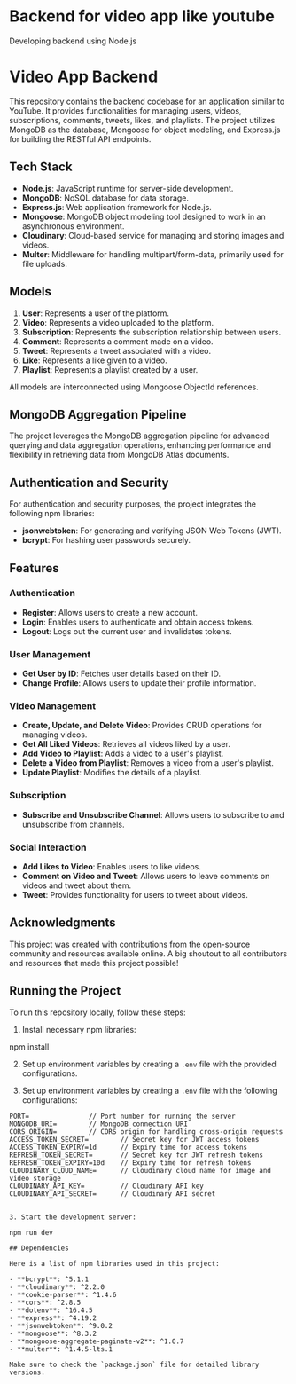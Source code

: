 # Backend for video app like youtube

Developing backend using Node.js

# Video App Backend

This repository contains the backend codebase for an application similar to YouTube. It provides functionalities for managing users, videos, subscriptions, comments, tweets, likes, and playlists. The project utilizes MongoDB as the database, Mongoose for object modeling, and Express.js for building the RESTful API endpoints.

## Tech Stack

- **Node.js**: JavaScript runtime for server-side development.
- **MongoDB**: NoSQL database for data storage.
- **Express.js**: Web application framework for Node.js.
- **Mongoose**: MongoDB object modeling tool designed to work in an asynchronous environment.
- **Cloudinary**: Cloud-based service for managing and storing images and videos.
- **Multer**: Middleware for handling multipart/form-data, primarily used for file uploads.

## Models

1. **User**: Represents a user of the platform.
2. **Video**: Represents a video uploaded to the platform.
3. **Subscription**: Represents the subscription relationship between users.
4. **Comment**: Represents a comment made on a video.
5. **Tweet**: Represents a tweet associated with a video.
6. **Like**: Represents a like given to a video.
7. **Playlist**: Represents a playlist created by a user.

All models are interconnected using Mongoose ObjectId references.

## MongoDB Aggregation Pipeline

The project leverages the MongoDB aggregation pipeline for advanced querying and data aggregation operations, enhancing performance and flexibility in retrieving data from MongoDB Atlas documents.

## Authentication and Security

For authentication and security purposes, the project integrates the following npm libraries:

- **jsonwebtoken**: For generating and verifying JSON Web Tokens (JWT).
- **bcrypt**: For hashing user passwords securely.

## Features

### Authentication

- **Register**: Allows users to create a new account.
- **Login**: Enables users to authenticate and obtain access tokens.
- **Logout**: Logs out the current user and invalidates tokens.

### User Management

- **Get User by ID**: Fetches user details based on their ID.
- **Change Profile**: Allows users to update their profile information.

### Video Management

- **Create, Update, and Delete Video**: Provides CRUD operations for managing videos.
- **Get All Liked Videos**: Retrieves all videos liked by a user.
- **Add Video to Playlist**: Adds a video to a user's playlist.
- **Delete a Video from Playlist**: Removes a video from a user's playlist.
- **Update Playlist**: Modifies the details of a playlist.

### Subscription

- **Subscribe and Unsubscribe Channel**: Allows users to subscribe to and unsubscribe from channels.

### Social Interaction

- **Add Likes to Video**: Enables users to like videos.
- **Comment on Video and Tweet**: Allows users to leave comments on videos and tweet about them.
- **Tweet**: Provides functionality for users to tweet about videos.

## Acknowledgments

This project was created with contributions from the open-source community and resources available online. A big shoutout to all contributors and resources that made this project possible!

## Running the Project

To run this repository locally, follow these steps:

1. Install necessary npm libraries:

npm install

2. Set up environment variables by creating a `.env` file with the provided configurations.

3. Set up environment variables by creating a `.env` file with the following configurations:

```plaintext
PORT=               // Port number for running the server
MONGODB_URI=        // MongoDB connection URI
CORS_ORIGIN=        // CORS origin for handling cross-origin requests
ACCESS_TOKEN_SECRET=        // Secret key for JWT access tokens
ACCESS_TOKEN_EXPIRY=1d      // Expiry time for access tokens
REFRESH_TOKEN_SECRET=       // Secret key for JWT refresh tokens
REFRESH_TOKEN_EXPIRY=10d    // Expiry time for refresh tokens
CLOUDINARY_CLOUD_NAME=      // Cloudinary cloud name for image and video storage
CLOUDINARY_API_KEY=         // Cloudinary API key
CLOUDINARY_API_SECRET=      // Cloudinary API secret


3. Start the development server:

npm run dev

## Dependencies

Here is a list of npm libraries used in this project:

- **bcrypt**: ^5.1.1
- **cloudinary**: ^2.2.0
- **cookie-parser**: ^1.4.6
- **cors**: ^2.8.5
- **dotenv**: ^16.4.5
- **express**: ^4.19.2
- **jsonwebtoken**: ^9.0.2
- **mongoose**: ^8.3.2
- **mongoose-aggregate-paginate-v2**: ^1.0.7
- **multer**: ^1.4.5-lts.1

Make sure to check the `package.json` file for detailed library versions.
```
